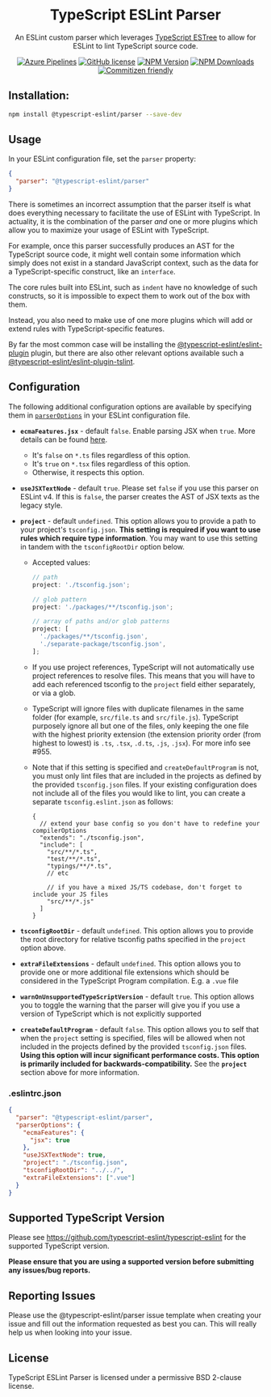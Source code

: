 <h1 align="center">TypeScript ESLint Parser</h1>

<p align="center">An ESLint custom parser which leverages <a href="https://github.com/typescript-eslint/typescript-eslint/tree/master/packages/typescript-estree">TypeScript ESTree</a> to allow for ESLint to lint TypeScript source code.</p>

<p align="center">
    <a href="https://dev.azure.com/typescript-eslint/TypeScript%20ESLint/_build/latest?definitionId=1&branchName=master"><img src="https://img.shields.io/azure-devops/build/typescript-eslint/TypeScript%20ESLint/1/master.svg?label=%F0%9F%9A%80%20Azure%20Pipelines&style=flat-square" alt="Azure Pipelines"/></a>
    <a href="https://github.com/typescript-eslint/typescript-eslint/blob/master/LICENSE"><img src="https://img.shields.io/npm/l/typescript-estree.svg?style=flat-square" alt="GitHub license" /></a>
    <a href="https://www.npmjs.com/package/@typescript-eslint/parser"><img src="https://img.shields.io/npm/v/@typescript-eslint/parser.svg?style=flat-square" alt="NPM Version" /></a>
    <a href="https://www.npmjs.com/package/@typescript-eslint/parser"><img src="https://img.shields.io/npm/dm/@typescript-eslint/parser.svg?style=flat-square" alt="NPM Downloads" /></a>
    <a href="http://commitizen.github.io/cz-cli/"><img src="https://img.shields.io/badge/commitizen-friendly-brightgreen.svg?style=flat-square" alt="Commitizen friendly" /></a>
</p>

## Installation:

```sh
npm install @typescript-eslint/parser --save-dev
```

## Usage

In your ESLint configuration file, set the `parser` property:

```json
{
  "parser": "@typescript-eslint/parser"
}
```

There is sometimes an incorrect assumption that the parser itself is what does everything necessary to facilitate the use of ESLint with TypeScript. In actuality, it is the combination of the parser _and_ one or more plugins which allow you to maximize your usage of ESLint with TypeScript.

For example, once this parser successfully produces an AST for the TypeScript source code, it might well contain some information which simply does not exist in a standard JavaScript context, such as the data for a TypeScript-specific construct, like an `interface`.

The core rules built into ESLint, such as `indent` have no knowledge of such constructs, so it is impossible to expect them to work out of the box with them.

Instead, you also need to make use of one more plugins which will add or extend rules with TypeScript-specific features.

By far the most common case will be installing the [@typescript-eslint/eslint-plugin](https://github.com/typescript-eslint/typescript-eslint/tree/master/packages/eslint-plugin) plugin, but there are also other relevant options available such a [@typescript-eslint/eslint-plugin-tslint](https://github.com/typescript-eslint/typescript-eslint/tree/master/packages/eslint-plugin-tslint).

## Configuration

The following additional configuration options are available by specifying them in [`parserOptions`](https://eslint.org/docs/user-guide/configuring#specifying-parser-options) in your ESLint configuration file.

- **`ecmaFeatures.jsx`** - default `false`. Enable parsing JSX when `true`. More details can be found [here](https://www.typescriptlang.org/docs/handbook/jsx.html).

  - It's `false` on `*.ts` files regardless of this option.
  - It's `true` on `*.tsx` files regardless of this option.
  - Otherwise, it respects this option.

- **`useJSXTextNode`** - default `true`. Please set `false` if you use this parser on ESLint v4. If this is `false`, the parser creates the AST of JSX texts as the legacy style.

- **`project`** - default `undefined`. This option allows you to provide a path to your project's `tsconfig.json`. **This setting is required if you want to use rules which require type information**. You may want to use this setting in tandem with the `tsconfigRootDir` option below.

  - Accepted values:

    ```js
    // path
    project: './tsconfig.json';

    // glob pattern
    project: './packages/**/tsconfig.json';

    // array of paths and/or glob patterns
    project: [
      './packages/**/tsconfig.json',
      './separate-package/tsconfig.json',
    ];
    ```

  - If you use project references, TypeScript will not automatically use project references to resolve files. This means that you will have to add each referenced tsconfig to the `project` field either separately, or via a glob.

  - TypeScript will ignore files with duplicate filenames in the same folder (for example, `src/file.ts` and `src/file.js`). TypeScript purposely ignore all but one of the files, only keeping the one file with the highest priority extension (the extension priority order (from highest to lowest) is `.ts`, `.tsx`, `.d.ts`, `.js`, `.jsx`). For more info see #955.

  - Note that if this setting is specified and `createDefaultProgram` is not, you must only lint files that are included in the projects as defined by the provided `tsconfig.json` files. If your existing configuration does not include all of the files you would like to lint, you can create a separate `tsconfig.eslint.json` as follows:

    ```jsonc
    {
      // extend your base config so you don't have to redefine your compilerOptions
      "extends": "./tsconfig.json",
      "include": [
        "src/**/*.ts",
        "test/**/*.ts",
        "typings/**/*.ts",
        // etc

        // if you have a mixed JS/TS codebase, don't forget to include your JS files
        "src/**/*.js"
      ]
    }
    ```

- **`tsconfigRootDir`** - default `undefined`. This option allows you to provide the root directory for relative tsconfig paths specified in the `project` option above.

- **`extraFileExtensions`** - default `undefined`. This option allows you to provide one or more additional file extensions which should be considered in the TypeScript Program compilation. E.g. a `.vue` file

- **`warnOnUnsupportedTypeScriptVersion`** - default `true`. This option allows you to toggle the warning that the parser will give you if you use a version of TypeScript which is not explicitly supported

- **`createDefaultProgram`** - default `false`. This option allows you to self that when the `project` setting is specified, files will be allowed when not included in the projects defined by the provided `tsconfig.json` files. **Using this option will incur significant performance costs. This option is primarily included for backwards-compatibility.** See the **`project`** section above for more information.

### .eslintrc.json

```json
{
  "parser": "@typescript-eslint/parser",
  "parserOptions": {
    "ecmaFeatures": {
      "jsx": true
    },
    "useJSXTextNode": true,
    "project": "./tsconfig.json",
    "tsconfigRootDir": "../../",
    "extraFileExtensions": [".vue"]
  }
}
```

## Supported TypeScript Version

Please see https://github.com/typescript-eslint/typescript-eslint for the supported TypeScript version.

**Please ensure that you are using a supported version before submitting any issues/bug reports.**

## Reporting Issues

Please use the @typescript-eslint/parser issue template when creating your issue and fill out the information requested as best you can. This will really help us when looking into your issue.

## License

TypeScript ESLint Parser is licensed under a permissive BSD 2-clause license.
